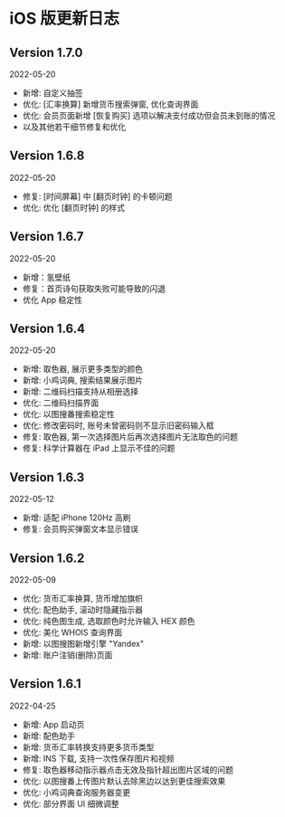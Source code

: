 # iOS 版更新日志

## Version 1.7.0

2022-05-20

* 新增: 自定义抽签
* 优化: [汇率换算] 新增货币搜索弹窗, 优化查询界面
* 优化: 会员页面新增 [恢复购买] 选项以解决支付成功但会员未到账的情况
* 以及其他若干细节修复和优化

## Version 1.6.8

2022-05-20

* 修复: [时间屏幕] 中 [翻页时钟] 的卡顿问题
* 优化: 优化 [翻页时钟] 的样式

## Version 1.6.7

2022-05-20

* 新增：氢壁纸
* 修复：首页诗句获取失败可能导致的闪退
* 优化 App 稳定性

## Version 1.6.4

2022-05-20

* 新增: 取色器, 展示更多类型的颜色
* 新增: 小鸡词典, 搜索结果展示图片
* 新增: 二维码扫描支持从相册选择
* 优化: 二维码扫描界面
* 优化: 以图搜番搜索稳定性
* 优化: 修改密码时, 账号未曾密码则不显示旧密码输入框
* 修复: 取色器, 第一次选择图片后再次选择图片无法取色的问题
* 修复: 科学计算器在 iPad 上显示不佳的问题

## Version 1.6.3

2022-05-12

* 新增: 适配 iPhone 120Hz 高刷
* 修复: 会员购买弹窗文本显示错误

## Version 1.6.2

2022-05-09

* 优化: 货币汇率换算, 货币增加旗帜
* 优化: 配色助手, 滚动时隐藏指示器
* 优化: 纯色图生成, 选取颜色时允许输入 HEX 颜色
* 优化: 美化 WHOIS 查询界面
* 新增: 以图搜图新增引擎 "Yandex"
* 新增: 账户注销(删除)页面

## Version 1.6.1

2022-04-25

* 新增: App 启动页
* 新增: 配色助手
* 新增: 货币汇率转换支持更多货币类型
* 新增: INS 下载, 支持一次性保存图片和视频
* 修复: 取色器移动指示器点击无效及指针超出图片区域的问题
* 优化: 以图搜番上传图片默认去除黑边以达到更佳搜索效果
* 优化: 小鸡词典查询服务器变更
* 优化: 部分界面 UI 细微调整
